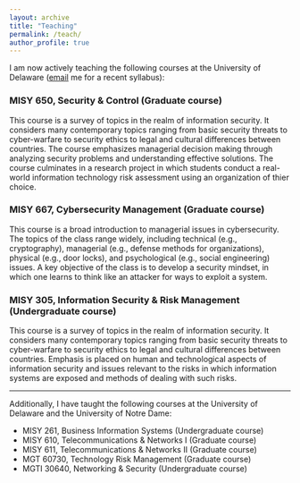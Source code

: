 ```yaml
---
layout: archive
title: "Teaching"
permalink: /teach/
author_profile: true
---
```

I am now actively teaching the following courses at the University of Delaware ([email](mailto:jdarcy@udel.edu) me for a recent syllabus): 
### MISY 650, Security & Control (Graduate course)
This course is a survey of topics in the realm of information security. It considers many contemporary topics ranging from basic security threats to cyber-warfare to security ethics to legal and cultural differences between countries. The course emphasizes managerial decision making through analyzing security problems and understanding effective solutions. The course culminates in a research project in which students conduct a real-world information technology risk assessment using an organization of thier choice. 
### MISY 667, Cybersecurity Management (Graduate course)
This course is a broad introduction to managerial issues in cybersecurity. The topics of the class range widely, including technical (e.g., cryptography), managerial (e.g., defense methods for organizations), physical (e.g., door locks), and psychological (e.g., social engineering) issues. A key objective of the class is to develop a security mindset, in which one learns to think like an attacker for ways to exploit a system. 
### MISY 305, Information Security & Risk Management (Undergraduate course)
This course is a survey of topics in the realm of information security. It considers many contemporary topics ranging from basic security threats to cyber-warfare to security ethics to legal and cultural differences between countries. Emphasis is placed on human and technological aspects of information security and issues relevant to the risks in which information systems are exposed and methods of dealing with such risks. 

***

Additionally, I have taught the following courses at the University of Delaware and the University of Notre Dame: 
+   MISY 261, Business Information Systems (Undergraduate course)
+   MISY 610, Telecommunications & Networks I (Graduate course)
+   MISY 611, Telecommunications & Networks II (Graduate course)
+   MGT 60730, Technology Risk Management (Graduate course)
+   MGTI 30640, Networking & Security (Undergraduate course)

